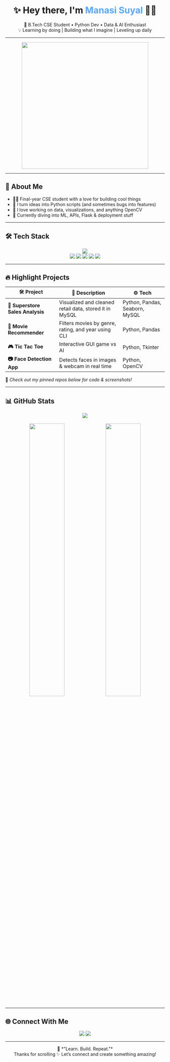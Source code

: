 <!-- Profile Header -->
<h1 align="center">✨ Hey there, I'm <span style="color:#58a6ff;">Manasi Suyal</span> 👩‍💻</h1>
<p align="center">
  🚀 B.Tech CSE Student • Python Dev • Data & AI Enthusiast  
  <br>
  💡 Learning by doing | Building what I imagine | Leveling up daily  
</p>

---

<!-- Aesthetic GIF -->
<p align="center">
  <img src="https://media.tenor.com/qJ5evVs-_uUAAAAC/coding.gif" width="400"/>
</p>

---

## 💫 About Me

- 👩‍🎓 Final-year CSE student with a love for building cool things
- 🧠 I turn ideas into Python scripts (and sometimes bugs into features)
- 🎨 I love working on data, visualizations, and anything OpenCV
- 🌱 Currently diving into ML, APIs, Flask & deployment stuff

---

## 🛠️ Tech Stack

<p align="center">
  <img src="https://skillicons.dev/icons?i=python,mysql,git,github,vscode" /><br>
  <img src="https://img.shields.io/badge/-Pandas-150458?style=for-the-badge&logo=pandas&logoColor=white"/>
  <img src="https://img.shields.io/badge/-OpenCV-5C3EE8?style=for-the-badge&logo=python&logoColor=white"/>
  <img src="https://img.shields.io/badge/-Tkinter-0C234B?style=for-the-badge&logo=python&logoColor=white"/>
  <img src="https://img.shields.io/badge/-Matplotlib-20639B?style=for-the-badge&logo=matplotlib&logoColor=white"/>
  <img src="https://img.shields.io/badge/-Seaborn-44B78B?style=for-the-badge&logo=python&logoColor=white"/>
</p>

---

## 🔥 Highlight Projects

| 🛠 Project | 💬 Description | ⚙️ Tech |
|-----------|----------------|---------|
| **🛒 Superstore Sales Analysis** | Visualized and cleaned retail data, stored it in MySQL | Python, Pandas, Seaborn, MySQL |
| **🎥 Movie Recommender** | Filters movies by genre, rating, and year using CLI | Python, Pandas |
| **🎮 Tic Tac Toe** | Interactive GUI game vs AI | Python, Tkinter |
| **📷 Face Detection App** | Detects faces in images & webcam in real time | Python, OpenCV |

📌 *Check out my pinned repos below for code & screenshots!*

---

## 📊 GitHub Stats

<p align="center">
  <img src="https://github-readme-streak-stats.herokuapp.com/?user=manasisuyal13&theme=tokyonight&hide_border=true" />
  <br><br>
  <img src="https://github-readme-stats.vercel.app/api?username=manasisuyal13&show_icons=true&theme=tokyonight&hide_border=true" width="47%"/>
  <img src="https://github-readme-stats.vercel.app/api/top-langs/?username=manasisuyal13&layout=compact&theme=tokyonight&hide_border=true" width="47%"/>
</p>

---

## 🌐 Connect With Me

<p align="center">
  <a href="mailto:manasisuyal13@gmail.com"><img src="https://img.shields.io/badge/-Gmail-red?style=for-the-badge&logo=gmail&logoColor=white" /></a>
  <a href="https://www.linkedin.com/in/manasi-suyal"><img src="https://img.shields.io/badge/-LinkedIn-blue?style=for-the-badge&logo=linkedin&logoColor=white" /></a>
</p>

---

<p align="center">
  🧠 *"Learn. Build. Repeat."*  
  <br>
  Thanks for scrolling ✨ Let’s connect and create something amazing!
</p>
